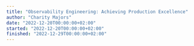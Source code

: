 ```yaml
---
title: "Observability Engineering: Achieving Production Excellence"
author: "Charity Majors"
date: "2022-12-20T00:00:00+02:00"
started: "2022-12-20T00:00:00+02:00"
finished: "2022-12-29T00:00:00+02:00"
---
```


